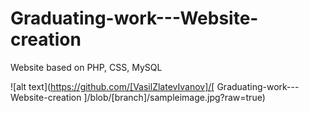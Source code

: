# Graduating-work---Website-creation
Website based on PHP, CSS, MySQL

![alt text](https://github.com/[VasilZlatevIvanov]/[ Graduating-work---Website-creation
]/blob/[branch]/sampleimage.jpg?raw=true)
